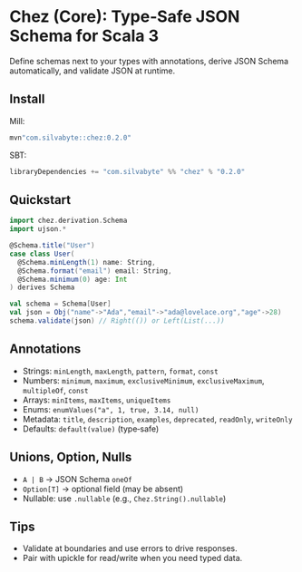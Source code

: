 # Chez (Core): Type‑Safe JSON Schema for Scala 3

Define schemas next to your types with annotations, derive JSON Schema automatically, and validate JSON at runtime.

## Install

Mill:

```scala
mvn"com.silvabyte::chez:0.2.0"
```

SBT:

```scala
libraryDependencies += "com.silvabyte" %% "chez" % "0.2.0"
```

## Quickstart

```scala
import chez.derivation.Schema
import ujson.*

@Schema.title("User")
case class User(
  @Schema.minLength(1) name: String,
  @Schema.format("email") email: String,
  @Schema.minimum(0) age: Int
) derives Schema

val schema = Schema[User]
val json = Obj("name"->"Ada","email"->"ada@lovelace.org","age"->28)
schema.validate(json) // Right(()) or Left(List(...))
```

## Annotations

- Strings: `minLength`, `maxLength`, `pattern`, `format`, `const`
- Numbers: `minimum`, `maximum`, `exclusiveMinimum`, `exclusiveMaximum`, `multipleOf`, `const`
- Arrays: `minItems`, `maxItems`, `uniqueItems`
- Enums: `enumValues("a", 1, true, 3.14, null)`
- Metadata: `title`, `description`, `examples`, `deprecated`, `readOnly`, `writeOnly`
- Defaults: `default(value)` (type‑safe)

## Unions, Option, Nulls

- `A | B` → JSON Schema `oneOf`
- `Option[T]` → optional field (may be absent)
- Nullable: use `.nullable` (e.g., `Chez.String().nullable`)

## Tips

- Validate at boundaries and use errors to drive responses.
- Pair with upickle for read/write when you need typed data.
